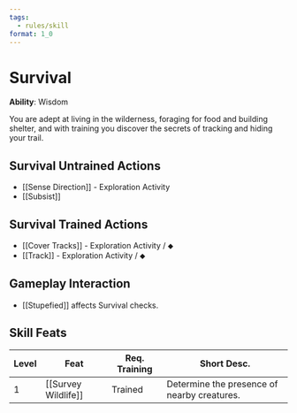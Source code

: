 ```yaml
---
tags:
  - rules/skill
format: 1_0
---
```

# Survival

**Ability**: Wisdom

You are adept at living in the wilderness, foraging for food and building shelter, and with training you discover the secrets of tracking and hiding your trail.

## Survival Untrained Actions

- [[Sense Direction]] - Exploration Activity
- [[Subsist]]

## Survival Trained Actions

- [[Cover Tracks]] - Exploration Activity / ⬥
- [[Track]] - Exploration Activity / ⬥

## Gameplay Interaction

- [[Stupefied]] affects Survival checks.

## Skill Feats

| Level | Feat                | Req. Training | Short Desc.                                 |
| ----- | ------------------- | ------------- | ------------------------------------------- |
| 1     | [[Survey Wildlife]] | Trained       | Determine the presence of nearby creatures. |
